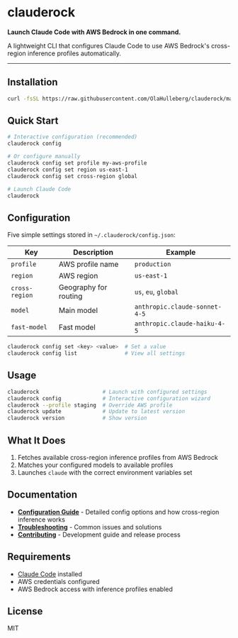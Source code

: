 # clauderock

**Launch Claude Code with AWS Bedrock in one command.**

A lightweight CLI that configures Claude Code to use AWS Bedrock's cross-region inference profiles automatically.

---

## Installation

```bash
curl -fsSL https://raw.githubusercontent.com/OlaHulleberg/clauderock/main/install.sh | bash
```

## Quick Start

```bash
# Interactive configuration (recommended)
clauderock config

# Or configure manually
clauderock config set profile my-aws-profile
clauderock config set region us-east-1
clauderock config set cross-region global

# Launch Claude Code
clauderock
```

## Configuration

Five simple settings stored in `~/.clauderock/config.json`:

| Key | Description | Example |
|-----|-------------|---------|
| `profile` | AWS profile name | `production` |
| `region` | AWS region | `us-east-1` |
| `cross-region` | Geography for routing | `us`, `eu`, `global` |
| `model` | Main model | `anthropic.claude-sonnet-4-5` |
| `fast-model` | Fast model | `anthropic.claude-haiku-4-5` |

```bash
clauderock config set <key> <value>  # Set a value
clauderock config list               # View all settings
```

## Usage

```bash
clauderock                    # Launch with configured settings
clauderock config             # Interactive configuration wizard
clauderock --profile staging  # Override AWS profile
clauderock update             # Update to latest version
clauderock version            # Show version
```

## What It Does

1. Fetches available cross-region inference profiles from AWS Bedrock
2. Matches your configured models to available profiles
3. Launches `claude` with the correct environment variables set

## Documentation

- **[Configuration Guide](CONFIGURATION.md)** - Detailed config options and how cross-region inference works
- **[Troubleshooting](TROUBLESHOOTING.md)** - Common issues and solutions
- **[Contributing](CONTRIBUTING.md)** - Development guide and release process

## Requirements

- [Claude Code](https://claude.com/claude-code) installed
- AWS credentials configured
- AWS Bedrock access with inference profiles enabled

## License

MIT
